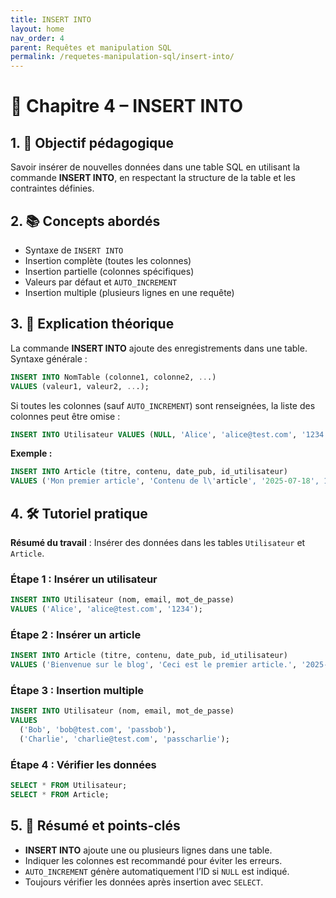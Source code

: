 ```yaml
---
title: INSERT INTO
layout: home
nav_order: 4
parent: Requêtes et manipulation SQL
permalink: /requetes-manipulation-sql/insert-into/
---
```



# 📘 Chapitre 4 – INSERT INTO

## 1. 🎯 Objectif pédagogique

Savoir insérer de nouvelles données dans une table SQL en utilisant la commande **INSERT INTO**, en respectant la structure de la table et les contraintes définies.

## 2. 📚 Concepts abordés

* Syntaxe de `INSERT INTO`
* Insertion complète (toutes les colonnes)
* Insertion partielle (colonnes spécifiques)
* Valeurs par défaut et `AUTO_INCREMENT`
* Insertion multiple (plusieurs lignes en une requête)

## 3. 🧠 Explication théorique

La commande **INSERT INTO** ajoute des enregistrements dans une table.
Syntaxe générale :

```sql
INSERT INTO NomTable (colonne1, colonne2, ...) 
VALUES (valeur1, valeur2, ...);
```

Si toutes les colonnes (sauf `AUTO_INCREMENT`) sont renseignées, la liste des colonnes peut être omise :

```sql
INSERT INTO Utilisateur VALUES (NULL, 'Alice', 'alice@test.com', '1234');
```

**Exemple :**

```sql
INSERT INTO Article (titre, contenu, date_pub, id_utilisateur)
VALUES ('Mon premier article', 'Contenu de l\'article', '2025-07-18', 1);
```

## 4. 🛠 Tutoriel pratique

**Résumé du travail** : Insérer des données dans les tables `Utilisateur` et `Article`.

### Étape 1 : Insérer un utilisateur

```sql
INSERT INTO Utilisateur (nom, email, mot_de_passe)
VALUES ('Alice', 'alice@test.com', '1234');
```

### Étape 2 : Insérer un article

```sql
INSERT INTO Article (titre, contenu, date_pub, id_utilisateur)
VALUES ('Bienvenue sur le blog', 'Ceci est le premier article.', '2025-07-18', 1);
```

### Étape 3 : Insertion multiple

```sql
INSERT INTO Utilisateur (nom, email, mot_de_passe)
VALUES 
  ('Bob', 'bob@test.com', 'passbob'),
  ('Charlie', 'charlie@test.com', 'passcharlie');
```

### Étape 4 : Vérifier les données

```sql
SELECT * FROM Utilisateur;
SELECT * FROM Article;
```

## 5. 🧾 Résumé et points-clés

* **INSERT INTO** ajoute une ou plusieurs lignes dans une table.
* Indiquer les colonnes est recommandé pour éviter les erreurs.
* `AUTO_INCREMENT` génère automatiquement l’ID si `NULL` est indiqué.
* Toujours vérifier les données après insertion avec `SELECT`.
